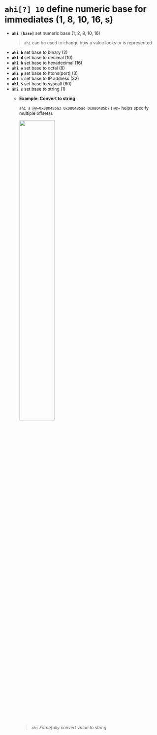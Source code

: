 <!-- TITLE: ahi -->

#  **`ahi[?] 10`** define numeric base for immediates (1, 8, 10, 16, s)

- **`ahi [base]`** set numeric base (1, 2, 8, 10, 16)
	> `ahi` can be used to change how a value looks or is represented
- **`ahi b`** set base to binary (2)
- **`ahi d`** set base to decimal (10)
- **`ahi h`** set base to hexadecimal (16)
- **`ahi o`** set base to octal (8)
- **`ahi p`** set base to htons(port) (3)
- **`ahi i`** set base to IP address (32)
- **`ahi S`** set base to syscall (80)
- **`ahi s`** set base to string (1)
  - **Example: Convert to string**

     `ahi s @@=0x080485a3 0x080485ad 0x080485b7` ( `@@=` helps specify multiple offsets).

    <img src="/uploads/a-afvd/ahi.png" width="50%">

    > `ahi` _Forcefully convert value to string_

<p hidden>ahi</p>